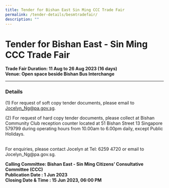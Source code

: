 ```yaml
---
title: Tender for Bishan East Sin Ming CCC Trade Fair
permalink: /tender-details/besmtradefair/
description: ""
---
```

Tender for Bishan East - Sin Ming CCC Trade Fair
=======================================
**Trade Fair Duration: 11 Aug to 26 Aug 2023 (16 days) <br>
Venue:  Open space beside Bishan Bus Interchange** 

* * *
### Details
(1) For request of soft copy tender documents, please email to Jocelyn_Ng@pa.gov.sg.

(2) For request of hard copy tender documents, please collect at Bishan Community Club reception counter located at 51 Bishan Street 13 Singapore 579799 during operating hours from 10.00am to 6.00pm daily, except Public Holidays.

<br>
For enquiries, please contact Jocelyn at Tel: 6259 4720 or email to Jocelyn_Ng@pa.gov.sg.


**Calling Committee: Bishan East - Sin Ming Citizens’ Consultative Committee (CCC)** <br>
**Publication Date : 1 Jun 2023** <br>
**Closing Date &amp; Time : 15 Jun 2023, 06:00 PM**